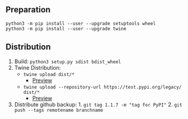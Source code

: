 
## Preparation

    python3 -m pip install --user --upgrade setuptools wheel
    python3 -m pip install --user --upgrade twine

## Distribution

  1. Build: `python3 setup.py sdist bdist_wheel`
  2. Twine Distribution:
      * `twine upload dist/*`
        * [Preview](https://pypi.org/project/rtsp/)
      * `twine upload --repository-url https://test.pypi.org/legacy/ dist/*`
        * [Preview](https://test.pypi.org/project/rtsp/)
  3. Distribute github backup:
    1. `git tag 1.1.7 -m "tag for PyPI"`
    2. `git push --tags remotename branchname`
